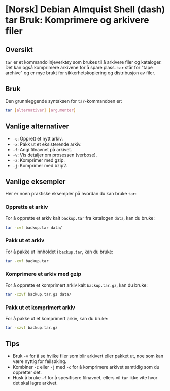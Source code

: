 # [Norsk] Debian Almquist Shell (dash) tar Bruk: Komprimere og arkivere filer

## Oversikt
`tar` er et kommandolinjeverktøy som brukes til å arkivere filer og kataloger. Det kan også komprimere arkivene for å spare plass. `tar` står for "tape archive" og er mye brukt for sikkerhetskopiering og distribusjon av filer.

## Bruk
Den grunnleggende syntaksen for `tar`-kommandoen er:

```bash
tar [alternativer] [argumenter]
```

## Vanlige alternativer
- `-c`: Opprett et nytt arkiv.
- `-x`: Pakk ut et eksisterende arkiv.
- `-f`: Angi filnavnet på arkivet.
- `-v`: Vis detaljer om prosessen (verbose).
- `-z`: Komprimer med gzip.
- `-j`: Komprimer med bzip2.

## Vanlige eksempler
Her er noen praktiske eksempler på hvordan du kan bruke `tar`:

### Opprette et arkiv
For å opprette et arkiv kalt `backup.tar` fra katalogen `data`, kan du bruke:

```bash
tar -cvf backup.tar data/
```

### Pakk ut et arkiv
For å pakke ut innholdet i `backup.tar`, kan du bruke:

```bash
tar -xvf backup.tar
```

### Komprimere et arkiv med gzip
For å opprette et komprimert arkiv kalt `backup.tar.gz`, kan du bruke:

```bash
tar -czvf backup.tar.gz data/
```

### Pakk ut et komprimert arkiv
For å pakke ut et komprimert arkiv, kan du bruke:

```bash
tar -xzvf backup.tar.gz
```

## Tips
- Bruk `-v` for å se hvilke filer som blir arkivert eller pakket ut, noe som kan være nyttig for feilsøking.
- Kombiner `-z` eller `-j` med `-c` for å komprimere arkivet samtidig som du oppretter det.
- Husk å bruke `-f` for å spesifisere filnavnet, ellers vil `tar` ikke vite hvor det skal lagre arkivet.